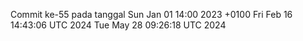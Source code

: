 Commit ke-55 pada tanggal Sun Jan 01 14:00 2023 +0100
Fri Feb 16 14:43:06 UTC 2024
Tue May 28 09:26:18 UTC 2024
